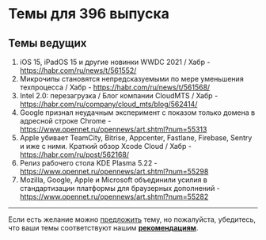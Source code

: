 # Темы для 396 выпуска

## Темы ведущих

1. iOS 15, iPadOS 15 и другие новинки WWDC 2021 / Хабр - https://habr.com/ru/news/t/561552/
3. Микрочипы становятся непредсказуемыми по мере уменьшения техпроцесса / Хабр - https://habr.com/ru/news/t/561568/
1. Intel 2.0: перезагрузка / Блог компании CloudMTS / Хабр - https://habr.com/ru/company/cloud_mts/blog/562414/
1. Google признал неудачным эксперимент с показом только домена в адресной строке Chrome - https://www.opennet.ru/opennews/art.shtml?num=55313
1. Apple убивает TeamCity, Bitrise, Appcenter, Fastlane, Firebase, Sentry и иже с ними. Краткий обзор Xcode Cloud / Хабр - https://habr.com/ru/post/562168/
1. Релиз рабочего стола KDE Plasma 5.22 - https://www.opennet.ru/opennews/art.shtml?num=55298
1. Mozilla, Google, Apple и Microsoft объединили усилия в стандартизации платформы для браузерных дополнений - https://www.opennet.ru/opennews/art.shtml?num=55282

---

Если есть желание можно [предложить](themes_from_listeners.md) тему, но пожалуйста, убедитесь, что ваши темы соответствуют нашим **[рекомендациям](Recommendations_for_the_proposed_topics.md)**.

